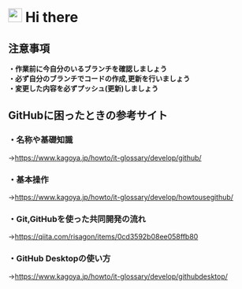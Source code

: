 # <img src="https://media.giphy.com/media/hvRJCLFzcasrR4ia7z/giphy.gif" width="28"> Hi there

## 注意事項
 **・作業前に今自分のいるブランチを確認しましょう<br>**
 **・必ず自分のブランチでコードの作成,更新を行いましょう<br>**
 **・変更した内容を必ずプッシュ(更新)しましょう<br>**
 

## GitHubに困ったときの参考サイト

### ・名称や基礎知識
  →https://www.kagoya.jp/howto/it-glossary/develop/github/

### ・基本操作
  →https://www.kagoya.jp/howto/it-glossary/develop/howtousegithub/

### ・Git,GitHubを使った共同開発の流れ
  →https://qiita.com/risagon/items/0cd3592b08ee058ffb80

### ・GitHub Desktopの使い方
  →https://www.kagoya.jp/howto/it-glossary/develop/githubdesktop/

